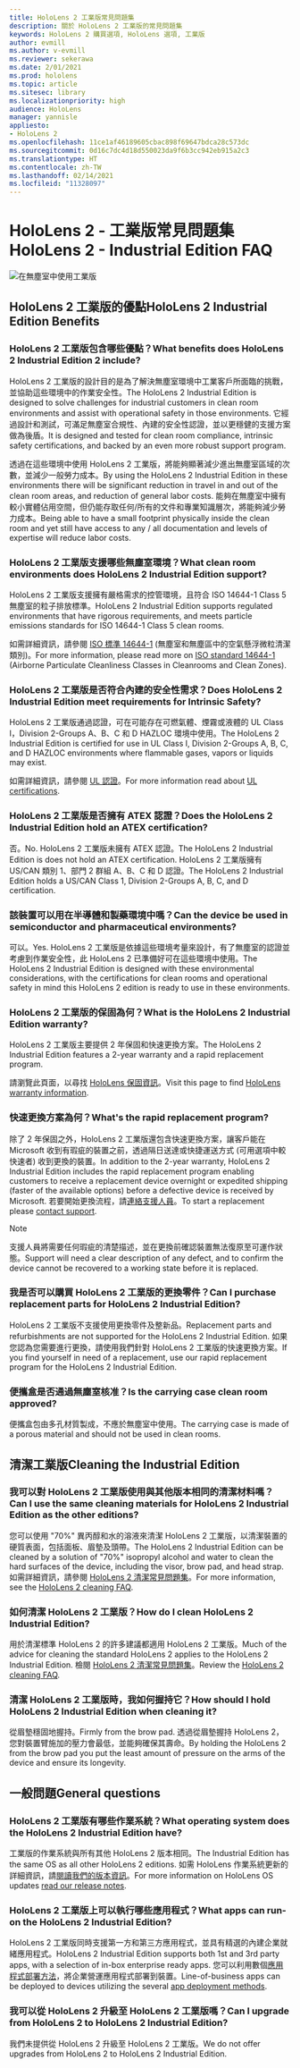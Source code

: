 ```yaml
---
title: HoloLens 2 工業版常見問題集
description: 關於 HoloLens 2 工業版的常見問題集
keywords: HoloLens 2 購買選項, HoloLens 選項, 工業版
author: evmill
ms.author: v-evmill
ms.reviewer: sekerawa
ms.date: 2/01/2021
ms.prod: hololens
ms.topic: article
ms.sitesec: library
ms.localizationpriority: high
audience: HoloLens
manager: yannisle
appliesto:
- HoloLens 2
ms.openlocfilehash: 11ce1af46189605cbac898f69647bdca28c573dc
ms.sourcegitcommit: 0d16c7dc4d18d550023da9f6b3cc942eb915a2c3
ms.translationtype: HT
ms.contentlocale: zh-TW
ms.lasthandoff: 02/14/2021
ms.locfileid: "11328097"
---
```

# <span data-ttu-id="1da9e-104">HoloLens 2 - 工業版常見問題集</span><span class="sxs-lookup"><span data-stu-id="1da9e-104">HoloLens 2 - Industrial Edition FAQ</span></span>

![在無塵室中使用工業版](./images/industrial-sku-with-remote-assist.png)

## <span data-ttu-id="1da9e-106">HoloLens 2 工業版的優點</span><span class="sxs-lookup"><span data-stu-id="1da9e-106">HoloLens 2 Industrial Edition Benefits</span></span>

### <span data-ttu-id="1da9e-107">HoloLens 2 工業版包含哪些優點？</span><span class="sxs-lookup"><span data-stu-id="1da9e-107">What benefits does HoloLens 2 Industrial Edition 2 include?</span></span>

<span data-ttu-id="1da9e-108">HoloLens 2 工業版的設計目的是為了解決無塵室環境中工業客戶所面臨的挑戰，並協助這些環境中的作業安全性。</span><span class="sxs-lookup"><span data-stu-id="1da9e-108">The HoloLens 2 Industrial Edition is designed to solve challenges for industrial customers in clean room environments and assist with operational safety in those environments.</span></span> <span data-ttu-id="1da9e-109">它經過設計和測試，可滿足無塵室合規性、內建的安全性認證，並以更穩健的支援方案做為後盾。</span><span class="sxs-lookup"><span data-stu-id="1da9e-109">It is designed and tested for clean room compliance, intrinsic safety certifications, and backed by an even more robust support program.</span></span>

<span data-ttu-id="1da9e-110">透過在這些環境中使用 HoloLens 2 工業版，將能夠顯著減少進出無塵室區域的次數，並減少一般勞力成本。</span><span class="sxs-lookup"><span data-stu-id="1da9e-110">By using the HoloLens 2 Industrial Edition in these environments there will be significant reduction in travel in and out of the clean room areas, and reduction of general labor costs.</span></span> <span data-ttu-id="1da9e-111">能夠在無塵室中擁有較小實體佔用空間，但仍能存取任何/所有的文件和專業知識層次，將能夠減少勞力成本。</span><span class="sxs-lookup"><span data-stu-id="1da9e-111">Being able to have a small footprint physically inside the clean room and yet still have access to any / all documentation and levels of expertise will reduce labor costs.</span></span>

### <span data-ttu-id="1da9e-112">HoloLens 2 工業版支援哪些無塵室環境？</span><span class="sxs-lookup"><span data-stu-id="1da9e-112">What clean room environments does HoloLens 2 Industrial Edition support?</span></span>

<span data-ttu-id="1da9e-113">HoloLens 2 工業版支援擁有嚴格需求的控管環境，且符合 ISO 14644-1 Class 5 無塵室的粒子排放標準。</span><span class="sxs-lookup"><span data-stu-id="1da9e-113">HoloLens 2 Industrial Edition supports regulated environments that have rigorous requirements, and meets particle emissions standards for ISO 14644-1 Class 5 clean rooms.</span></span>

<span data-ttu-id="1da9e-114">如需詳細資訊，請參閱 [ISO 標準 14644-1](https://www.iso.org/standard/53394.html) (無塵室和無塵區中的空氣懸浮微粒清潔類別)。</span><span class="sxs-lookup"><span data-stu-id="1da9e-114">For more information, please read more on [ISO standard 14644-1](https://www.iso.org/standard/53394.html) (Airborne Particulate Cleanliness Classes in Cleanrooms and Clean Zones).</span></span>

### <span data-ttu-id="1da9e-115">HoloLens 2 工業版是否符合內建的安全性需求？</span><span class="sxs-lookup"><span data-stu-id="1da9e-115">Does HoloLens 2 Industrial Edition meet requirements for Intrinsic Safety?</span></span>

<span data-ttu-id="1da9e-116">HoloLens 2 工業版通過認證，可在可能存在可燃氣體、煙霧或液體的 UL Class I，Division 2-Groups A、B、C 和 D HAZLOC 環境中使用。</span><span class="sxs-lookup"><span data-stu-id="1da9e-116">The HoloLens 2 Industrial Edition is certified for use in UL Class I, Division 2-Groups A, B, C, and D HAZLOC environments where flammable gases, vapors or liquids may exist.</span></span>

<span data-ttu-id="1da9e-117">如需詳細資訊，請參閱 [UL 認證](https://www.ul.com/services/ul-and-c-ul-hazardous-areas-certification-north-america?csrf-token=CIwNZNlR4XbisJF39I8yWnWX9wX4WFoz&amp;Search=UL+Class+I%2C+Dev+2+&amp;search-submit=Search)。</span><span class="sxs-lookup"><span data-stu-id="1da9e-117">For more information read about [UL certifications](https://www.ul.com/services/ul-and-c-ul-hazardous-areas-certification-north-america?csrf-token=CIwNZNlR4XbisJF39I8yWnWX9wX4WFoz&amp;Search=UL+Class+I%2C+Dev+2+&amp;search-submit=Search).</span></span>

### <span data-ttu-id="1da9e-118">HoloLens 2 工業版是否擁有 ATEX 認證？</span><span class="sxs-lookup"><span data-stu-id="1da9e-118">Does the HoloLens 2 Industrial Edition hold an ATEX certification?</span></span>

<span data-ttu-id="1da9e-119">否。</span><span class="sxs-lookup"><span data-stu-id="1da9e-119">No.</span></span> <span data-ttu-id="1da9e-120">HoloLens 2 工業版未擁有 ATEX 認證。</span><span class="sxs-lookup"><span data-stu-id="1da9e-120">The HoloLens 2 Industrial Edition is does not hold an ATEX certification.</span></span> <span data-ttu-id="1da9e-121">HoloLens 2 工業版擁有 US/CAN 類別 1、部門 2 群組 A、B、C 和 D 認證。</span><span class="sxs-lookup"><span data-stu-id="1da9e-121">The HoloLens 2 Industrial Edition holds a US/CAN Class 1, Division 2-Groups A, B, C, and D certification.</span></span>

### <span data-ttu-id="1da9e-122">該裝置可以用在半導體和製藥環境中嗎？</span><span class="sxs-lookup"><span data-stu-id="1da9e-122">Can the device be used in semiconductor and pharmaceutical environments?</span></span>

<span data-ttu-id="1da9e-123">可以。</span><span class="sxs-lookup"><span data-stu-id="1da9e-123">Yes.</span></span> <span data-ttu-id="1da9e-124">HoloLens 2 工業版是依據這些環境考量來設計，有了無塵室的認證並考慮到作業安全性，此 HoloLens 2 已準備好可在這些環境中使用。</span><span class="sxs-lookup"><span data-stu-id="1da9e-124">The HoloLens 2 Industrial Edition is designed with these environmental considerations, with the certifications for clean rooms and operational safety in mind this HoloLens 2 edition is ready to use in these environments.</span></span>

### <span data-ttu-id="1da9e-125">HoloLens 2 工業版的保固為何？</span><span class="sxs-lookup"><span data-stu-id="1da9e-125">What is the HoloLens 2 Industrial Edition warranty?</span></span>

<span data-ttu-id="1da9e-126">HoloLens 2 工業版主要提供 2 年保固和快速更換方案。</span><span class="sxs-lookup"><span data-stu-id="1da9e-126">The HoloLens 2 Industrial Edition features a 2-year warranty and a rapid replacement program.</span></span>

<span data-ttu-id="1da9e-127">請瀏覽此頁面，以尋找 [HoloLens 保固資訊](https://support.microsoft.com/warranty)。</span><span class="sxs-lookup"><span data-stu-id="1da9e-127">Visit this page to find [HoloLens warranty information](https://support.microsoft.com/warranty).</span></span>

### <span data-ttu-id="1da9e-128">快速更換方案為何？</span><span class="sxs-lookup"><span data-stu-id="1da9e-128">What&#39;s the rapid replacement program?</span></span>

<span data-ttu-id="1da9e-129">除了 2 年保固之外，HoloLens 2 工業版還包含快速更換方案，讓客戶能在 Microsoft 收到有瑕疵的裝置之前，透過隔日送達或快捷運送方式 (可用選項中較快速者) 收到更換的裝置。</span><span class="sxs-lookup"><span data-stu-id="1da9e-129">In addition to the 2-year warranty, HoloLens 2 Industrial Edition includes the rapid replacement program enabling customers to receive a replacement device overnight or expedited shipping (faster of the available options) before a defective device is received by Microsoft.</span></span> <span data-ttu-id="1da9e-130">若要開始更換流程，請[連絡支援人員](https://aka.ms/hololenssupport)。</span><span class="sxs-lookup"><span data-stu-id="1da9e-130">To start a replacement please [contact support](https://aka.ms/hololenssupport).</span></span>

> [!NOTE]
> <span data-ttu-id="1da9e-131">支援人員將需要任何瑕疵的清楚描述，並在更換前確認裝置無法復原至可運作狀態。</span><span class="sxs-lookup"><span data-stu-id="1da9e-131">Support will need a clear description of any defect, and to confirm the device cannot be recovered to a working state before it is replaced.</span></span>

### <span data-ttu-id="1da9e-132">我是否可以購買 HoloLens 2 工業版的更換零件？</span><span class="sxs-lookup"><span data-stu-id="1da9e-132">Can I purchase replacement parts for HoloLens 2 Industrial Edition?</span></span>

<span data-ttu-id="1da9e-133">HoloLens 2 工業版不支援使用更換零件及整新品。</span><span class="sxs-lookup"><span data-stu-id="1da9e-133">Replacement parts and refurbishments are not supported for the HoloLens 2 Industrial Edition.</span></span> <span data-ttu-id="1da9e-134">如果您認為您需要進行更換，請使用我們針對 HoloLens 2 工業版的快速更換方案。</span><span class="sxs-lookup"><span data-stu-id="1da9e-134">If you find yourself in need of a replacement, use our rapid replacement program for the HoloLens 2 Industrial Edition.</span></span>

### <span data-ttu-id="1da9e-135">便攜盒是否通過無塵室核准？</span><span class="sxs-lookup"><span data-stu-id="1da9e-135">Is the carrying case clean room approved?</span></span>

<span data-ttu-id="1da9e-136">便攜盒包由多孔材質製成，不應於無塵室中使用。</span><span class="sxs-lookup"><span data-stu-id="1da9e-136">The carrying case is made of a porous material and should not be used in clean rooms.</span></span>

## <span data-ttu-id="1da9e-137">清潔工業版</span><span class="sxs-lookup"><span data-stu-id="1da9e-137">Cleaning the Industrial Edition</span></span>

### <span data-ttu-id="1da9e-138">我可以對 HoloLens 2 工業版使用與其他版本相同的清潔材料嗎？</span><span class="sxs-lookup"><span data-stu-id="1da9e-138">Can I use the same cleaning materials for HoloLens 2 Industrial Edition as the other editions?</span></span>

<span data-ttu-id="1da9e-139">您可以使用 &quot;70%&quot; 異丙醇和水的溶液來清潔 HoloLens 2 工業版，以清潔裝置的硬質表面，包括面板、眉墊及頭帶。</span><span class="sxs-lookup"><span data-stu-id="1da9e-139">The HoloLens 2 Industrial Edition can be cleaned by a solution of &quot;70%&quot; isopropyl alcohol and water to clean the hard surfaces of the device, including the visor, brow pad, and head strap.</span></span> <span data-ttu-id="1da9e-140">如需詳細資訊，請參閱 [HoloLens 2 清潔常見問題集](https://docs.microsoft.com/hololens/hololens2-maintenance)。</span><span class="sxs-lookup"><span data-stu-id="1da9e-140">For more information, see the [HoloLens 2 cleaning FAQ](https://docs.microsoft.com/hololens/hololens2-maintenance).</span></span>

### <span data-ttu-id="1da9e-141">如何清潔 HoloLens 2 工業版？</span><span class="sxs-lookup"><span data-stu-id="1da9e-141">How do I clean HoloLens 2 Industrial Edition?</span></span>

<span data-ttu-id="1da9e-142">用於清潔標準 HoloLens 2 的許多建議都適用 HoloLens 2 工業版。</span><span class="sxs-lookup"><span data-stu-id="1da9e-142">Much of the advice for cleaning the standard HoloLens 2 applies to the HoloLens 2 Industrial Edition.</span></span> <span data-ttu-id="1da9e-143">檢閱 [HoloLens 2 清潔常見問題集](https://docs.microsoft.com/hololens/hololens2-maintenance)。</span><span class="sxs-lookup"><span data-stu-id="1da9e-143">Review the [HoloLens 2 cleaning FAQ](https://docs.microsoft.com/hololens/hololens2-maintenance).</span></span>

### <span data-ttu-id="1da9e-144">清潔 HoloLens 2 工業版時，我如何握持它？</span><span class="sxs-lookup"><span data-stu-id="1da9e-144">How should I hold HoloLens 2 Industrial Edition when cleaning it?</span></span>

<span data-ttu-id="1da9e-145">從眉墊穩固地握持。</span><span class="sxs-lookup"><span data-stu-id="1da9e-145">Firmly from the brow pad.</span></span> <span data-ttu-id="1da9e-146">透過從眉墊握持 HoloLens 2，您對裝置臂施加的壓力會最低，並能夠確保其壽命。</span><span class="sxs-lookup"><span data-stu-id="1da9e-146">By holding the HoloLens 2 from the brow pad you put the least amount of pressure on the arms of the device and ensure its longevity.</span></span>

## <span data-ttu-id="1da9e-147">一般問題</span><span class="sxs-lookup"><span data-stu-id="1da9e-147">General questions</span></span>

### <span data-ttu-id="1da9e-148">HoloLens 2 工業版有哪些作業系統？</span><span class="sxs-lookup"><span data-stu-id="1da9e-148">What operating system does the HoloLens 2 Industrial Edition have?</span></span>

<span data-ttu-id="1da9e-149">工業版的作業系統與所有其他 HoloLens 2 版本相同。</span><span class="sxs-lookup"><span data-stu-id="1da9e-149">The Industrial Edition has the same OS as all other HoloLens 2 editions.</span></span> <span data-ttu-id="1da9e-150">如需 HoloLens 作業系統更新的詳細資訊，請[閱讀我們的版本資訊](hololens-release-notes.md)。</span><span class="sxs-lookup"><span data-stu-id="1da9e-150">For more information on HoloLens OS updates [read our release notes](hololens-release-notes.md).</span></span>

### <span data-ttu-id="1da9e-151">HoloLens 2 工業版上可以執行哪些應用程式？</span><span class="sxs-lookup"><span data-stu-id="1da9e-151">What apps can run-on the HoloLens 2 Industrial Edition?</span></span>

<span data-ttu-id="1da9e-152">HoloLens 2 工業版同時支援第一方和第三方應用程式，並具有精選的內建企業就緒應用程式。</span><span class="sxs-lookup"><span data-stu-id="1da9e-152">HoloLens 2 Industrial Edition supports both 1st and 3rd party apps, with a selection of in-box enterprise ready apps.</span></span> <span data-ttu-id="1da9e-153">您可以利用數個[應用程式部署方法](https://docs.microsoft.com/hololens/app-deploy-overview)，將企業營運應用程式部署到裝置。</span><span class="sxs-lookup"><span data-stu-id="1da9e-153">Line-of-business apps can be deployed to devices utilizing the several  [app deployment methods](https://docs.microsoft.com/hololens/app-deploy-overview).</span></span>

### <span data-ttu-id="1da9e-154">我可以從 HoloLens 2 升級至 HoloLens 2 工業版嗎？</span><span class="sxs-lookup"><span data-stu-id="1da9e-154">Can I upgrade from HoloLens 2 to HoloLens 2 Industrial Edition?</span></span>

<span data-ttu-id="1da9e-155">我們未提供從 HoloLens 2 升級至 HoloLens 2 工業版。</span><span class="sxs-lookup"><span data-stu-id="1da9e-155">We do not offer upgrades from HoloLens 2 to HoloLens 2 Industrial Edition.</span></span>
